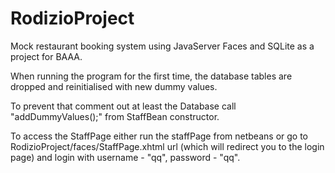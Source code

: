 # RodizioProject

Mock restaurant booking system using JavaServer Faces and SQLite as a project for BAAA.

When running the program for the first time, the database tables are dropped and reinitialised with new dummy values. 

To prevent that comment out at least the Database call "addDummyValues();" from StaffBean constructor.

To access the StaffPage either run the staffPage from netbeans or go to RodizioProject/faces/StaffPage.xhtml url (which will redirect you to the login page) and login with username - "qq", password - "qq". 
